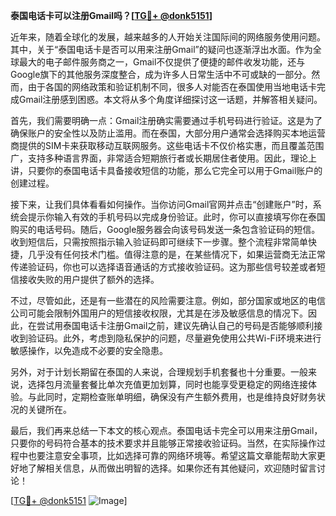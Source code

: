 **泰国电话卡可以注册Gmail吗？[[TG💪+ @donk5151](https://t.me/s/donk5151)]**

近年来，随着全球化的发展，越来越多的人开始关注国际间的网络服务使用问题。其中，关于“泰国电话卡是否可以用来注册Gmail”的疑问也逐渐浮出水面。作为全球最大的电子邮件服务商之一，Gmail不仅提供了便捷的邮件收发功能，还与Google旗下的其他服务深度整合，成为许多人日常生活中不可或缺的一部分。然而，由于各国的网络政策和验证机制不同，很多人对能否在泰国使用当地电话卡完成Gmail注册感到困惑。本文将从多个角度详细探讨这一话题，并解答相关疑问。

首先，我们需要明确一点：Gmail注册确实需要通过手机号码进行验证。这是为了确保账户的安全性以及防止滥用。而在泰国，大部分用户通常会选择购买本地运营商提供的SIM卡来获取移动互联网服务。这些电话卡不仅价格实惠，而且覆盖范围广，支持多种语言界面，非常适合短期旅行者或长期居住者使用。因此，理论上讲，只要你的泰国电话卡具备接收短信的功能，那么它完全可以用于Gmail账户的创建过程。

接下来，让我们具体看看如何操作。当你访问Gmail官网并点击“创建账户”时，系统会提示你输入有效的手机号码以完成身份验证。此时，你可以直接填写你在泰国购买的电话号码。随后，Google服务器会向该号码发送一条包含验证码的短信。收到短信后，只需按照指示输入验证码即可继续下一步骤。整个流程非常简单快捷，几乎没有任何技术门槛。值得注意的是，在某些情况下，如果运营商无法正常传递验证码，你也可以选择语音通话的方式接收验证码。这为那些信号较差或者短信接收失败的用户提供了额外的选择。

不过，尽管如此，还是有一些潜在的风险需要注意。例如，部分国家或地区的电信公司可能会限制外国用户的短信接收权限，尤其是在涉及敏感信息的情况下。因此，在尝试用泰国电话卡注册Gmail之前，建议先确认自己的号码是否能够顺利接收到验证码。此外，考虑到隐私保护的问题，尽量避免使用公共Wi-Fi环境来进行敏感操作，以免造成不必要的安全隐患。

另外，对于计划长期留在泰国的人来说，合理规划手机套餐也十分重要。一般来说，选择包月流量套餐比单次充值更加划算，同时也能享受更稳定的网络连接体验。与此同时，定期检查账单明细，确保没有产生额外费用，也是维持良好财务状况的关键所在。

最后，我们再来总结一下本文的核心观点。泰国电话卡完全可以用来注册Gmail，只要你的号码符合基本的技术要求并且能够正常接收验证码。当然，在实际操作过程中也要注意安全事项，比如选择可靠的网络环境等。希望这篇文章能帮助大家更好地了解相关信息，从而做出明智的选择。如果你还有其他疑问，欢迎随时留言讨论！

[[TG💪+ @donk5151](https://t.me/s/donk5151) ![Image](https://i.postimg.cc/rwNCRYN7/Snipaste-2025-04-30-17-27-05.png)]